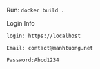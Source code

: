 Run: 
```docker build .```


Login Info

```
login: https://localhost

Email: contact@manhtuong.net

Password:Abcd1234
```
